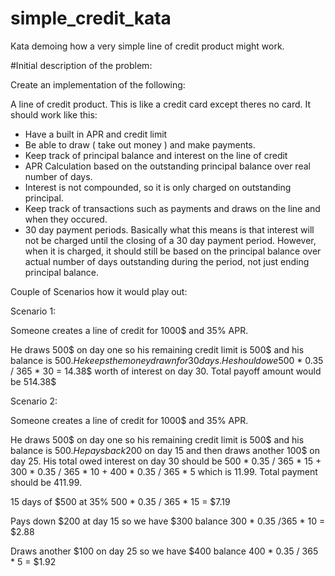 # simple_credit_kata
Kata demoing how a very simple line of credit product might work.


#Initial description of the problem:

Create an implementation of the following:

A line of credit product.  This is like a credit card except theres no card.
It should work like this:

  - Have a built in APR and credit limit
  - Be able to draw ( take out money ) and make payments.
  - Keep track of principal balance and interest on the line of credit
  - APR Calculation based on the outstanding principal balance over real number of days.
  - Interest is not compounded, so it is only charged on outstanding principal.
  - Keep track of transactions such as payments and draws on the line and when
    they occured.
  - 30 day payment periods.  Basically what this means is that interest will not be
    charged until the closing of a 30 day payment period.  However, when it is charged,
    it should still be based on the principal balance over actual number of days outstanding
    during the period, not just ending principal balance.

Couple of Scenarios how it would play out:

Scenario 1:

Someone creates a line of credit for 1000$ and 35% APR.

He draws 500$ on day one so his remaining credit limit is 500$ and his balance is 500$.  
He keeps the money drawn for 30 days.  He should owe 500$ * 0.35 / 365 * 30 = 14.38$ worth
of interest on day 30.  Total payoff amount would be 514.38$

Scenario 2:

Someone creates a line of credit for 1000$ and 35% APR.

He draws 500$ on day one so his remaining credit limit is 500$ and his balance is 500$.
He pays back 200$ on day 15 and then draws another 100$ on day 25.  His total owed interest on
day 30 should be 500 * 0.35 / 365 * 15 + 300 * 0.35 / 365 * 10 + 400 * 0.35 / 365 * 5  which is
11.99.  Total payment should be 411.99.


15 days of $500 at 35%
500 * 0.35 / 365 * 15 = $7.19

Pays down $200 at day 15 so we have $300 balance
300 * 0.35 /365 * 10 = $2.88

Draws another $100 on day 25 so we have $400 balance
400 * 0.35 / 365 * 5 = $1.92